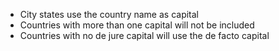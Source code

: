 * City states use the country name as capital
* Countries with more than one capital will not be included 
* Countries with no de jure capital will use the de facto capital
